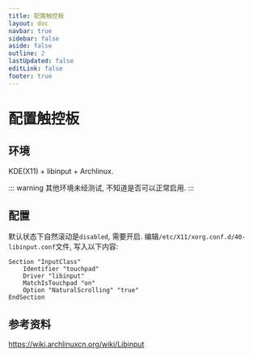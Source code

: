 ```yaml
---
title: 配置触控板 
layout: doc
navbar: true
sidebar: false
aside: false
outline: 2
lastUpdated: false
editLink: false
footer: true
---
```


# 配置触控板

## 环境

KDE(X11) + libinput + Archlinux.

::: warning
其他环境未经测试, 不知道是否可以正常启用.
:::

## 配置

默认状态下自然滚动是`disabled`, 需要开启. 编辑`/etc/X11/xorg.conf.d/40-libinput.conf`文件, 写入以下内容:

```
Section "InputClass"
    Identifier "touchpad"
    Driver "libinput"
    MatchIsTouchpad "on"
    Option "NaturalScrolling" "true"
EndSection
```

## 参考资料

https://wiki.archlinuxcn.org/wiki/Libinput
